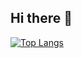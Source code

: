 ## Hi there 👋

[![Top Langs](https://github-readme-stats.vercel.app/api/top-langs/?username=anuraghazra)](https://github.com/0xDAEF0F/github-readme-stats)
